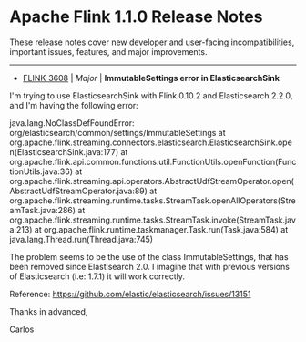 
<!---
# Licensed to the Apache Software Foundation (ASF) under one
# or more contributor license agreements.  See the NOTICE file
# distributed with this work for additional information
# regarding copyright ownership.  The ASF licenses this file
# to you under the Apache License, Version 2.0 (the
# "License"); you may not use this file except in compliance
# with the License.  You may obtain a copy of the License at
#
#     http://www.apache.org/licenses/LICENSE-2.0
#
# Unless required by applicable law or agreed to in writing, software
# distributed under the License is distributed on an "AS IS" BASIS,
# WITHOUT WARRANTIES OR CONDITIONS OF ANY KIND, either express or implied.
# See the License for the specific language governing permissions and
# limitations under the License.
-->
# Apache Flink  1.1.0 Release Notes

These release notes cover new developer and user-facing incompatibilities, important issues, features, and major improvements.


---

* [FLINK-3608](https://issues.apache.org/jira/browse/FLINK-3608) | *Major* | **ImmutableSettings error in ElasticsearchSink**

I'm trying to use ElasticsearchSink with Flink 0.10.2 and Elasticsearch 2.2.0, and I'm having the following error:

java.lang.NoClassDefFoundError: org/elasticsearch/common/settings/ImmutableSettings
	at org.apache.flink.streaming.connectors.elasticsearch.ElasticsearchSink.open(ElasticsearchSink.java:177)
	at org.apache.flink.api.common.functions.util.FunctionUtils.openFunction(FunctionUtils.java:36)
	at org.apache.flink.streaming.api.operators.AbstractUdfStreamOperator.open(AbstractUdfStreamOperator.java:89)
	at org.apache.flink.streaming.runtime.tasks.StreamTask.openAllOperators(StreamTask.java:286)
	at org.apache.flink.streaming.runtime.tasks.StreamTask.invoke(StreamTask.java:213)
	at org.apache.flink.runtime.taskmanager.Task.run(Task.java:584)
	at java.lang.Thread.run(Thread.java:745)

The problem seems to be the use of the class ImmutableSettings, that has been removed since Elastisearch 2.0. I imagine that with previous versions of Elasticsearch (i.e: 1.7.1) it will work correctly.

Reference: https://github.com/elastic/elasticsearch/issues/13151

Thanks in advanced,


Carlos



